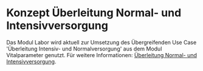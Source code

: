 # Konzept Überleitung Normal- und Intensivversorgung

Das Modul Labor wird aktuell zur Umsetzung des Übergreifenden Use Case 'Überleitung Intensiv- und Normalversorgung' aus dem Modul Vitalparameter genutzt.
Für weitere Informationen: [Überleitung Normal- und Intensivversorgung](https://simplifier.net/guide/isik-vitalparameter-v4/ImplementationGuide-markdown-UebergreifendeUseCases-Intensivversorgung).